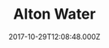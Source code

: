 ---
date: 2017-10-29T12:08:48.000Z
title: Alton Water
latitude: 51.97557214278231
longitude: 1.1387785280682
category: checkin
---
